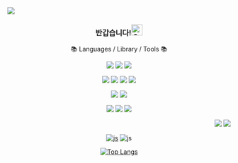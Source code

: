 <img src="https://capsule-render.vercel.app/api?type=waving&color=auto&height=150&section=header&text=Code%20nine&fontSize=42" />

<div align=center>
  <h3>반갑습니다!<img src="https://raw.githubusercontent.com/Tarikul-Islam-Anik/Animated-Fluent-Emojis/master/Emojis/Smilies/Grinning%20Squinting%20Face.png" alt="Grinning Squinting Face" width="25" height="25" />
  </h3>
  
  📚 Languages / Library / Tools 📚
  <p>
    <img src="https://img.shields.io/badge/React-61DAFB?style=round-square&logo=react&logoColor=white"/>   
    <img src="https://img.shields.io/badge/Vue.js-4FC08D?style=round-square&logo=vue.js&logoColor=white"/>   
    <img src="https://img.shields.io/badge/MySQL-4479A1?style=round-square&logo=MySQL&logoColor=white"/>   
  </p>
  <p>
    <img src="https://img.shields.io/badge/HTML5-E34F26?style=round-square&logo=html5&logoColor=white"/>   
    <img src="https://img.shields.io/badge/CSS3-1572B6?style=round-square&logo=css&logoColor=white"/>   
    <img src="https://img.shields.io/badge/Javascript-F7DF1E?style=round-square&logo=javascript&logoColor=white"/>   
    <img src="https://img.shields.io/badge/jQuery-0769AD?style=round-square&logo=jQuery&logoColor=white"/>   
  </p>
  <p>
    <img src="https://img.shields.io/badge/Git-F05032?style=round-square&logo=git&logoColor=white"/>   
    <img src="https://img.shields.io/badge/GitHub-181717?style=round-square&logo=github&logoColor=white"/>   
  </p>
  <p>
    <img src="https://img.shields.io/badge/dlsgo9981@gmial.com-EA4335?style=round-square&logo=gmail&logoColor=white"/> 
    <img src="https://img.shields.io/badge/Notion-000000?style=round-square&logo=notion&logoColor=white"/>   
    <a href="https://https://codena.tistory.com/"><img src="https://img.shields.io/badge/Tech Blog-000000?style=round-square&logo=tistory&logoColor=white"/></a>
  </p>
   
  <p align="right">
  <a href="블로그 주소"><img src="https://img.shields.io/badge/My tech blog-A9BCF5?style=flat-square&logo=GitHub Sponsors&logoColor=white&link=블로그 주소"/></a>
  <a href="인스타그램 주소" target="_blank"><img src="https://img.shields.io/badge/Instagram-E4405F?style=flat-square&logo=Instagram&logoColor=white"/></a>
  

  <a href='https://grafana.com/'>![js](https://img.shields.io/badge/grafana-%23F46800.svg?style=flat&logo=grafana&logoColor=white)</a>
![js](https://img.shields.io/badge/Visual_Studio_Code-0078D4?style=flat&logo=visual%20studio%20code&logoColor=white)

[![Top Langs](https://github-readme-stats.vercel.app/api/top-langs/?username=redcontroller&langs_count=4&layout=compact)](https://github.com/anuraghazra/github-readme-stats)
</div>
